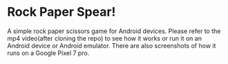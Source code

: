 # Rock Paper Spear!
A simple rock paper scissors game for Android devices.
Please refer to the mp4 video(after cloning the repo) to see how it works or run it on an Android device or Android emulator.
There are also screenshots of how it runs on a Google Pixel 7 pro.
